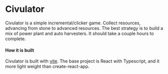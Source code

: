 # Civulator

Civulator is a simple incremental/clicker game. Collect resources, advancing from stone to advanced resources. The best strategy is to build a mix of power plant and auto harvesters. It should take a couple hours to complete.

#### How it is built

Civulator is built with [vite](https://vitejs.dev/). The base project is React with Typescript, and it more light weight than create-react-app.
